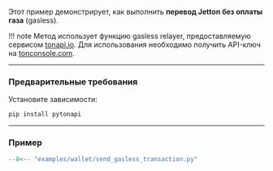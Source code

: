 Этот пример демонстрирует, как выполнить **перевод Jetton без оплаты газа** (gasless).

!!! note
    Метод использует функцию gasless relayer, предоставляемую сервисом [tonapi.io](https://tonapi.io).
    Для использования необходимо получить API-ключ на [tonconsole.com](https://tonconsole.com).

---

### Предварительные требования

Установите зависимости:

```bash
pip install pytonapi
```

---

### Пример

```python
--8<-- "examples/wallet/send_gasless_transaction.py"
```
